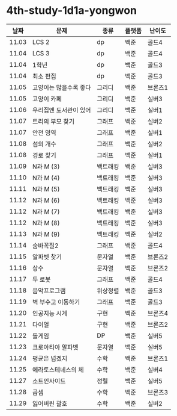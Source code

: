 # 4th-study-1d1a-yongwon

| 날짜    | 문제           | 종류   | 플랫폼 | 난이도  |
|-------|--------------|------|-----|------|
| 11.03 | LCS 2        | dp   | 백준  | 골드4  |
| 11.04 | LCS 3        | dp   | 백준  | 골드4  |
| 11.04 | 1학년          | dp   | 백준  | 골드3  |
| 11.04 | 최소 편집        | dp   | 백준  | 골드3  |
| 11.05 | 고양이는 많을수록 좋다 | 그리디  | 백준  | 브론즈1 |
| 11.05 | 고양이 카페       | 그리디  | 백준  | 실버3  |
| 11.06 | 우리집엔 도서관이 있어 | 그리디  | 백준  | 실버1  |
| 11.07 | 트리의 부모 찾기    | 그래프  | 백준  | 실버2  |
| 11.07 | 안전 영역        | 그래프  | 백준  | 실버1  |
| 11.08 | 섬의 개수        | 그래프  | 백준  | 실버2  |
| 11.08 | 경로 찾기        | 그래프  | 백준  | 실버1  |
| 11.09 | N과 M (3)     | 백트래킹 | 백준  | 실버3  |
| 11.10 | N과 M (4)     | 백트래킹 | 백준  | 실버3  |
| 11.11 | N과 M (5)     | 백트래킹 | 백준  | 실버3  |
| 11.12 | N과 M (6)     | 백트래킹 | 백준  | 실버3  |
| 11.12 | N과 M (7)     | 백트래킹 | 백준  | 실버3  |
| 11.12 | N과 M (8)     | 백트래킹 | 백준  | 실버3  |
| 11.13 | N과 M (9)     | 백트래킹 | 백준  | 실버2  |
| 11.14 | 숨바꼭질2        | 그래프  | 백준  | 골드4  |
| 11.15 | 알파벳 찾기       | 문자열  | 백준  | 브론즈2 |
| 11.16 | 상수           | 문자열  | 백준  | 브론즈2 |
| 11.17 | 두 로봇         | 그래프  | 백준  | 골드4  |
| 11.18 | 음악프로그램       | 위상정렬 | 백준  | 골드3  |
| 11.19 | 벽 부수고 이동하기   | 그래프  | 백준  | 골드3  |
| 11.20 | 인공지능 시계      | 구현   | 백준  | 브론즈4 |
| 11.21 | 다이얼          | 구현   | 백준  | 브론즈2 |
| 11.22 | 돌게임          | DP   | 백준  | 실버5  |
| 11.23 | 크로아티아 알파벳    | 문자열  | 백준  | 실버5  |
| 11.24 | 평균은 넘겠지      | 수학   | 백준  | 브론즈1 |
| 11.25 | 에라토스테네스의 체   | 수학   | 백준  | 실버4  |
| 11.27 | 소트인사이드       | 정렬   | 백준  | 실버5  |
| 11.28 | 곱셈           | 수학   | 백준  | 브론즈3 |
| 11.29 | 잃어버린 괄호      | 수학   | 백준  | 실버2  |
